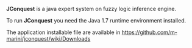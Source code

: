 **JConquest** is a java expert system on fuzzy logic inference engine.

To run **JConquest** you need the Java 1.7 runtime environment installed.

The application installable file are available in https://github.com/m-marini/jconquest/wiki/Downloads
